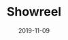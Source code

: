 ---
title: Showreel
layout: post
modal-id: 30
date: 2019-11-09
thumbnail: showreel.png
video: https://youtube.com/embed/evh5Rzcho58
thumbnail: showreel.png
alt: Showreel
category: video
description: Showreel
---